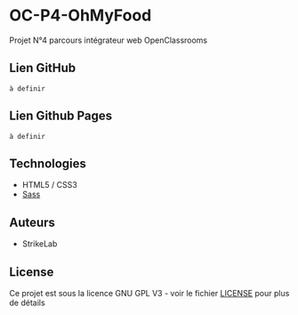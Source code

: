 # OC-P4-OhMyFood
 Projet N°4 parcours intégrateur web OpenClassrooms

## Lien GitHub

```
à definir
```

## Lien Github Pages

```
à definir
```

## Technologies 

- HTML5 / CSS3
- [Sass](https://sass-lang.com/)

## Auteurs

- StrikeLab

## License

Ce projet est sous la licence GNU GPL V3 - voir le fichier [LICENSE](LICENSE) pour plus de détails